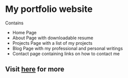  # My portfolio website
 Contains
 - Home Page
 - About Page with downloadable resume 
 - Projects Page with a list of my projects
 - Blog Page with my professional and personal writings
 - Contact page containing links on how to contact me
## Visit [here](https://tanav2202.github.io/index.html) for more
